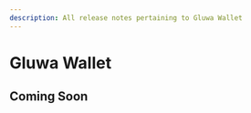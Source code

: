 ```yaml
---
description: All release notes pertaining to Gluwa Wallet
---
```


# Gluwa Wallet

## Coming Soon



